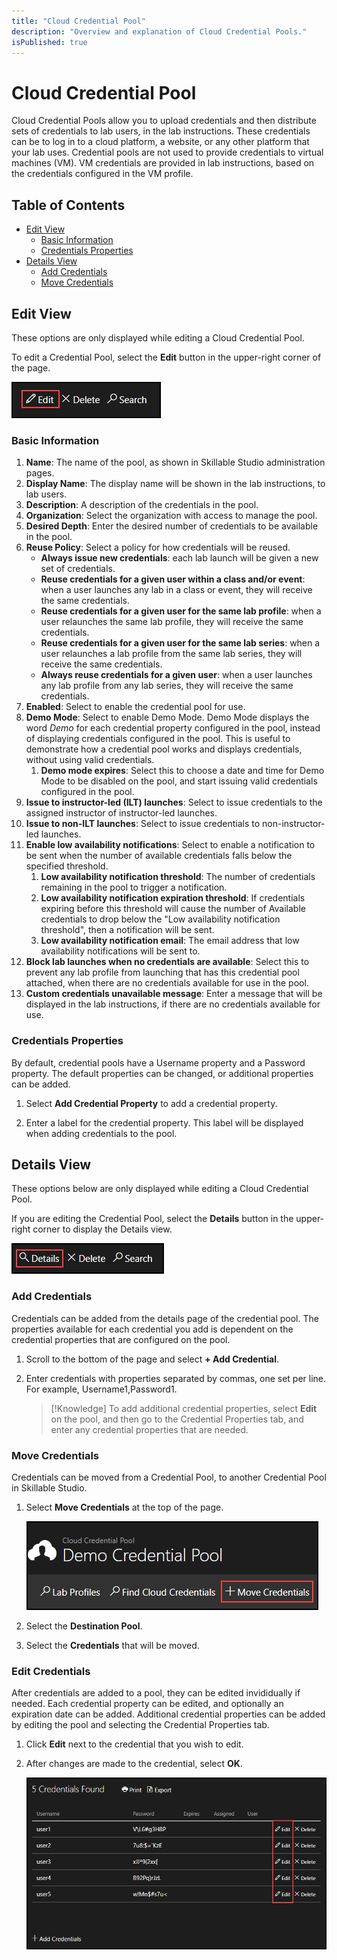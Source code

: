 ```yaml
---
title: "Cloud Credential Pool"
description: "Overview and explanation of Cloud Credential Pools."
isPublished: true
---
```


# Cloud Credential Pool 

Cloud Credential Pools allow you to upload credentials and then distribute sets of credentials to lab users, in the lab instructions. These credentials can be to log in to a cloud platform, a website, or any other platform that your lab uses. Credential pools are not used to provide credentials to virtual machines (VM). VM credentials are provided in lab instructions, based on the credentials configured in the VM profile. 

## Table of Contents 

- [Edit View](#edit-view)
    - [Basic Information](#basic-information)
    - [Credentials Properties](#credentials-properties)
- [Details View](#details-view)
    - [Add Credentials](#add-credentials)
    - [Move Credentials](#move-credentials)


## Edit View

These options are only displayed while editing a Cloud Credential Pool. 

To edit a Credential Pool, select the **Edit** button in the upper-right corner of the page.

![](images/cloud-cred-pool-edit.png)

### Basic Information  

1. **Name**: The name of the pool, as shown in Skillable Studio administration pages. 
1. **Display Name**: The display name will be shown in the lab instructions, to lab users.
1. **Description**: A description of the credentials in the pool. 
1. **Organization**: Select the organization with access to manage the pool.
1. **Desired Depth**: Enter the desired number of credentials to be available in the pool.
1. **Reuse Policy**: Select a policy for how credentials will be reused. 
    - **Always issue new credentials**: each lab launch will be given a new set of credentials. 
    - **Reuse credentials for a given user within a class and/or event**: when a user launches any lab in a class or event, they will receive the same credentials. 
    - **Reuse credentials for a given user for the same lab profile**: when a user relaunches the same lab profile, they will receive the same credentials. 
    - **Reuse credentials for a given user for the same lab series**: when a user relaunches a lab profile from the same lab series, they will receive the same credentials. 
    - **Always reuse credentials for a given user**: when a user launches any lab profile from any lab series, they will receive the same credentials.
1. **Enabled**: Select to enable the credential pool for use.
1. **Demo Mode**: Select to enable Demo Mode. Demo Mode displays the word _Demo_ for each credential property configured in the pool, instead of displaying credentials configured in the pool. This is useful to demonstrate how a credential pool works and displays credentials, without using valid credentials. 
    1. **Demo mode expires**: Select this to choose a date and time for Demo Mode to be disabled on the pool, and start issuing valid credentials configured in the pool. 
1. **Issue to instructor-led (ILT) launches**: Select to issue credentials to the assigned instructor of instructor-led launches.
1. **Issue to non-ILT launches**: Select to issue credentials to non-instructor-led launches.
1. **Enable low availability notifications**: Select to enable a notification to be sent when the number of available credentials falls below the specified threshold. 
    1. **Low availability notification threshold**: The number of credentials remaining in the pool to trigger a notification. 
    1. **Low availability notification expiration threshold**: If credentials expiring before this threshold will cause the number of Available credentials to drop below the "Low availability notification threshold", then a notification will be sent.
    1. **Low availability notification email**: The email address that low availability notifications will be sent to.
1. **Block lab launches when no credentials are available**: Select this to prevent any lab profile from launching that has this credential pool attached, when there are no credentials available for use in the pool. 
1. **Custom credentials unavailable message**: Enter a message that will be displayed in the lab instructions, if there are no credentials available for use. 

### Credentials Properties 

By default, credential pools have a Username property and a Password property. The default properties can be changed, or additional properties can be added.

1. Select **Add Credential Property** to add a credential property. 

1. Enter a label for the credential property. This label will be displayed when adding credentials to the pool. 

## Details View 

These options below are only displayed while editing a Cloud Credential Pool. 

If you are editing the Credential Pool, select the **Details** button in the upper-right corner to display the Details view. 

![](images/cloud-cred-pool-details.png)

### Add Credentials 

Credentials can be added from the details page of the credential pool. The properties available for each credential you add is dependent on the credential properties that are configured on the pool. 

1. Scroll to the bottom of the page and select **+ Add Credential**. 
1. Enter credentials with properties separated by commas, one set per line. For example, Username1,Password1.

    >[!Knowledge] To add additional credential properties, select **Edit** on the pool, and then go to the Credential Properties tab, and enter any credential properties that are needed. 

### Move Credentials 

Credentials can be moved from a Credential Pool, to another Credential Pool in Skillable Studio. 

1. Select **Move Credentials** at the top of the page. 

    ![](images/cloud-cred-pool-add-move-cred.png)

1. Select the **Destination Pool**. 
1. Select the **Credentials** that will be moved. 

### Edit Credentials 

After credentials are added to a pool, they can be edited invididually if needed. Each credential property can be edited, and optionally an expiration date can be added. Additional credential properties can be added by editing the pool and selecting the Credential Properties tab. 

1. Click **Edit** next to the credential that you wish to edit. 
1. After changes are made to the credential, select **OK**.  

    ![](images/cloud-cred-pool-edit-cred.png)